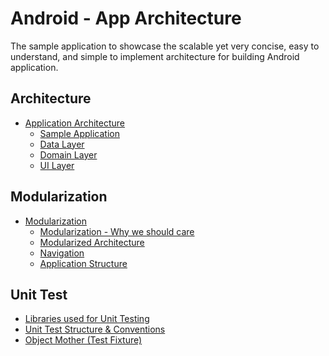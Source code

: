 # Android - App Architecture

The sample application to showcase the scalable yet very concise, easy to understand, and simple to
implement architecture for building Android application.

## Architecture

- [Application Architecture](./documentation/architecture/app_architecture.md)
    - [Sample Application](./documentation/architecture/sample_application.md)
    - [Data Layer](./documentation/architecture/data_layer.md)
    - [Domain Layer](./documentation/architecture/domain_layer.md)
    - [UI Layer](./documentation/architecture/ui_layer.md)

## Modularization

- [Modularization](./documentation/modularization/app_modularization.md)
    - [Modularization - Why we should care](./documentation/modularization/modularization_why_we_should_care.md)
    - [Modularized Architecture](./documentation/modularization/modularized_architecture.md)
    - [Navigation](./documentation/modularization/modularization_navigation.md)
    - [Application Structure](./documentation/modularization/modularization_application_structure.md)

## Unit Test

- [Libraries used for Unit Testing](./unittesting/libraries_used_for_unit_test.md)
- [Unit Test Structure & Conventions](./unittesting/unit_test_structure_conventions.md)
- [Object Mother (Test Fixture)](./unittesting/object_mother.md)




